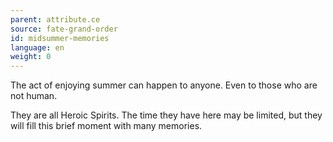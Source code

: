 ```yaml
---
parent: attribute.ce
source: fate-grand-order
id: midsummer-memories
language: en
weight: 0
---
```


The act of enjoying summer can happen to anyone.
Even to those who are not human.

They are all Heroic Spirits.
The time they have here may be limited, but they will fill this brief moment with many memories.
